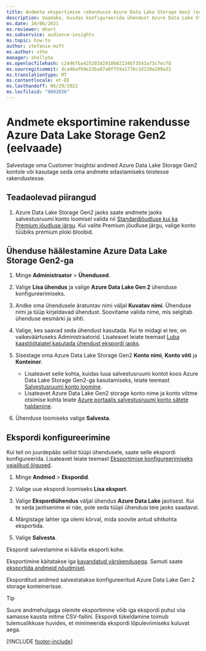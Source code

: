 ```yaml
---
title: Andmete eksportimine rakendusse Azure Data Lake Storage Gen2 (eelvaade)
description: Vaadake, kuidas konfigureerida ühendust Azure Data Lake Storage Gen2-ga.
ms.date: 10/06/2021
ms.reviewer: mhart
ms.subservice: audience-insights
ms.topic: how-to
author: stefanie-msft
ms.author: sthe
manager: shellyha
ms.openlocfilehash: c2446fba425203d2910b82134b73543a73c7ecf8
ms.sourcegitcommit: dca46afb9e23ba87a0ff59a1776c1d139e209a32
ms.translationtype: MT
ms.contentlocale: et-EE
ms.lasthandoff: 06/29/2022
ms.locfileid: "9082656"
---
```

# <a name="export-data-to-azure-data-lake-storage-gen2-preview"></a>Andmete eksportimine rakendusse Azure Data Lake Storage Gen2 (eelvaade)

Salvestage oma Customer Insightsi andmed Azure Data Lake Storage Gen2 kontole või kasutage seda oma andmete edastamiseks teistesse rakendustesse.

## <a name="known-limitations"></a>Teadaolevad piirangud

1. Azure Data Lake Storage Gen2 jaoks saate andmete jaoks salvestusruumi konto loomisel valida nii [Standardjõudluse kui ka Premium jõudluse järgu](/azure/storage/blobs/create-data-lake-storage-account). Kui valite Premium jõudluse järgu, valige konto tüübiks premium ploki bloobid.

## <a name="set-up-the-connection-to-azure-data-lake-storage-gen2"></a>Ühenduse häälestamine Azure Data Lake Storage Gen2-ga

1. Minge **Administraator** > **Ühendused**.

1. Valige **Lisa ühendus** ja valige **Azure Data Lake Gen 2** ühenduse konfigureerimiseks.

1. Andke oma ühendusele äratuntav nimi väljal **Kuvatav nimi**. Ühenduse nimi ja tüüp kirjeldavad ühendust. Soovitame valida nime, mis selgitab ühenduse eesmärki ja sihti.

1. Valige, kes saavad seda ühendust kasutada. Kui te midagi ei tee, on vaikeväärtuseks Administraatorid. Lisateavet leiate teemast [Luba kaastöötajatel kasutada ühendust ekspordi jaoks](connections.md#allow-contributors-to-use-a-connection-for-exports).

1. Sisestage oma Azure Data Lake Storage Gen2 **Konto nimi**, **Konto võti** ja **Konteiner**.
    - Lisateavet selle kohta, kuidas luua salvestusruumi kontot koos Azure Data Lake Storage Gen2-ga kasutamiseks, leiate teemast [Salvestusruumi konto loomine](/azure/storage/blobs/create-data-lake-storage-account). 
    - Lisateavet Azure Data Lake Gen2 storage konto nime ja konto võtme otsimise kohta leiate [Azure portaalis salvestusruumi konto sätete haldamine](/azure/storage/common/storage-account-manage).

1. Ühenduse loomiseks valige **Salvesta**.

## <a name="configure-an-export"></a>Ekspordi konfigureerimine

Kui teil on juurdepääs sellist tüüpi ühendusele, saate selle ekspordi konfigureerida. Lisateavet leiate teemast [Eksportimise konfigureerimiseks vajalikud õigused](export-destinations.md#set-up-a-new-export).

1. Minge **Andmed** > **Ekspordid**.

1. Valige uue ekspordi loomiseks **Lisa eksport**.

1. Valige **Ekspordiühendus** väljal ühendus **Azure Data Lake** jaotisest. Kui te seda jaotisenime ei näe, pole seda tüüpi ühendusi teie jaoks saadaval.

1. Märgistage lahter iga olemi kõrval, mida soovite antud sihtkohta eksportida.

1. Valige **Salvesta**.

Ekspordi salvestamine ei käivita eksporti kohe.

Eksportimine käitatakse iga [kavandatud värskendusega](system.md#schedule-tab).
Samuti saate [eksportida andmeid nõudmisel](export-destinations.md#run-exports-on-demand).

Eksporditud andmed salvestatakse konfigureeritud Azure Data Lake Gen 2 storage konteinerisse.

> [!TIP]
> Suure andmehulgaga olemite eksportimine võib iga ekspordi puhul viia samasse kausta mitme CSV-failini. Ekspordi tükeldamine toimub tulemuslikkuse huvides, et minimeerida ekspordi lõpuleviimiseks kuluvat aega.

[!INCLUDE [footer-include](includes/footer-banner.md)]

